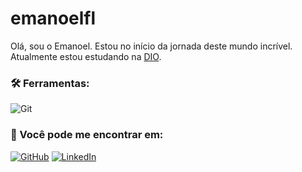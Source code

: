 # emanoelfl

 Olá, sou o Emanoel. Estou no início da jornada deste mundo incrível. Atualmente estou estudando na [DIO](https://www.dio.me/).

 
### 🛠 Ferramentas:
![Git](https://img.shields.io/badge/GIT-E44C30?style=for-the-badge&logo=git&logoColor=white)


### 🔎 Você pode me encontrar em:
[![GitHub](https://img.shields.io/badge/GitHub-100000?style=for-the-badge&logo=github&logoColor=white)](https://github.com/emanoelfl) [![LinkedIn](https://img.shields.io/badge/LinkedIn-0077B5?style=for-the-badge&logo=linkedin&logoColor=white)](https://www.linkedin.com/in/emanoel-lima-698579294/)
